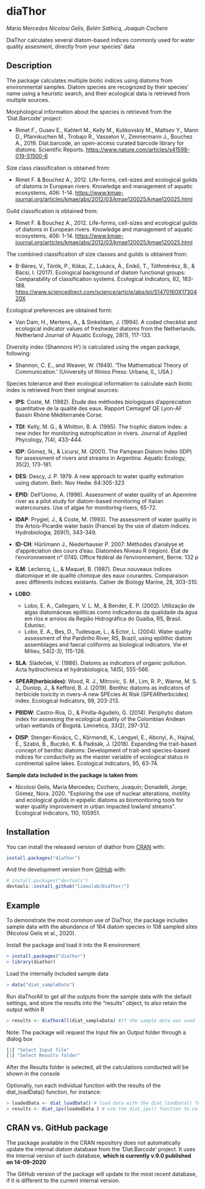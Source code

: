 
<!-- README.md is generated from README.Rmd. Please edit that file -->

# diaThor

*María Mercedes Nicolosi Gelis, Belén Sathicq, Joaquín Cochero*
<!-- badges: start --> <!-- badges: end -->

DiaThor calculates several diatom-based indices commonly used for water
quality assesment, directly from your species’ data

## Description

The package calculates multiple biotic indices using diatoms from
environmental samples. Diatom species are recognized by their species’ name using a heuristic search, and their ecological
data is retrieved from multiple sources.

Morphological information about the species is retrieved from the
‘Diat.Barcode’ project:

  - Rimet F., Gusev E., Kahlert M., Kelly M., Kulikovskiy M., Maltsev
    Y., Mann D., Pfannkuchen M., Trobajo R., Vasselon V., Zimmermann J.,
    Bouchez A., 2019. Diat.barcode, an open-access curated barcode
    library for diatoms. Scientific Reports.
    <https://www.nature.com/articles/s41598-019-51500-6>

Size class classification is obtained from:

  - Rimet F. & Bouchez A., 2012. Life-forms, cell-sizes and ecological
    guilds of diatoms in European rivers. Knowledge and management of
    aquatic ecosystems, 406: 1-14.
    <https://www.kmae-journal.org/articles/kmae/abs/2012/03/kmae120025/kmae120025.html>

Guild classification is obtained from:

  - Rimet F. & Bouchez A., 2012. Life-forms, cell-sizes and ecological
    guilds of diatoms in European rivers. Knowledge and management of
    aquatic ecosystems, 406: 1-14.
    <https://www.kmae-journal.org/articles/kmae/abs/2012/03/kmae120025/kmae120025.html>
    
The combined classification of size classes and guilds is obtained from:

  - B-Béres, V., Török, P., Kókai, Z., Lukács, Á., Enikő, T., Tóthmérész, 
    B., & Bácsi, I. (2017). Ecological background of diatom functional 
    groups: Comparability of classification systems. 
    Ecological Indicators, 82, 183-188.
    <https://www.sciencedirect.com/science/article/abs/pii/S1470160X1730420X>

Ecological preferences are obtained form:

  - Van Dam, H., Mertens, A., & Sinkeldam, J. (1994). A coded checklist
    and ecological indicator values of freshwater diatoms from the
    Netherlands. Netherland Journal of Aquatic Ecology, 28(1), 117-133.

Diversity index (Shannons H’) is calculated using the vegan package,
following:

  - Shannon, C. E., and Weaver, W. (1949). ‘The Mathematical Theory of
    Communication.’ (University of Illinios Press: Urbana, IL, USA.)

Species tolerance and their ecological information to calculate each
biotic index is retrieved from their original sources:

  - **IPS**: Coste, M. (1982). Étude des méthodes biologiques
    d’appréciation quantitative de la qualité des eaux. Rapport
    Cemagref QE Lyon-AF Bassin Rhône Méditerranée Corse.

  - **TDI**: Kelly, M. G., & Whitton, B. A. (1995). The trophic diatom
    index: a new index for monitoring eutrophication in rivers. Journal
    of Applied Phycology, 7(4), 433-444.

  - **IDP**: Gómez, N., & Licursi, M. (2001). The Pampean Diatom Index
    (IDP) for assessment of rivers and streams in Argentina. Aquatic
    Ecology, 35(2), 173-181.

  - **DES**: Descy, J. P. 1979. A new approach to water quality
    estimation using diatom. Beih. Nov Hedw. 64:305-323

  - **EPID**: Dell’Uomo, A. (1996). Assessment of water quality of an
    Apennine river as a pilot study for diatom-based monitoring of
    Italian watercourses. Use of algae for monitoring rivers, 65-72.

  - **IDAP**: Prygiel, J., & Coste, M. (1993). The assessment of water
    quality in the Artois-Picardie water basin (France) by the use of
    diatom indices. Hydrobiologia, 269(1), 343-349.

  - **ID-CH**: Hürlimann J., Niederhauser P. 2007: Méthodes d’analyse et
    d’appréciation des cours d’eau. Diatomées Niveau R (région). État de
    l’environnement n° 0740. Office fédéral de l’environnement, Berne.
    132 p

  - **ILM**: Leclercq, L., & Maquet, B. (1987). Deux nouveaux indices
    diatomique et de qualité chimique des eaux courantes. Comparaison
    avec différents indices existants. Cahier de Biology Marine, 28,
    303-310.

  - **LOBO**:
    
      - Lobo, E. A., Callegaro, V. L. M., & Bender, E. P. (2002).
        Utilização de algas diatomáceas epilíticas como indicadoras da
        qualidade da água em rios e arroios da Região Hidrográfica do
        Guaíba, RS, Brasil. Edunisc.
      - Lobo, E. A., Bes, D., Tudesque, L., & Ector, L. (2004). Water
        quality assessment of the Pardinho River, RS, Brazil, using
        epilithic diatom assemblages and faecal coliforms as biological
        indicators. Vie et Milieu, 54(2-3), 115-126.

  - **SLA**: Sládeček, V. (1986). Diatoms as indicators of organic
    pollution. Acta hydrochimica et hydrobiologica, 14(5), 555-566.

  - **SPEAR(herbicides)**: Wood, R. J., Mitrovic, S. M., Lim, R. P.,
    Warne, M. S. J., Dunlop, J., & Kefford, B. J. (2019). Benthic
    diatoms as indicators of herbicide toxicity in rivers–A new SPEcies
    At Risk (SPEARherbicides) index. Ecological Indicators, 99, 203-213.
  
  - **PBIDW**: Castro-Roa, D., & Pinilla-Agudelo, G. (2014). Periphytic 
    diatom index for assessing the ecological quality of the Colombian 
    Andean urban wetlands of Bogotá. Limnetica, 33(2), 297-312.
  
  - **DISP**: Stenger-Kovács, C., Körmendi, K., Lengyel, E., Abonyi, A., 
    Hajnal, É., Szabó, B., Buczkó, K. & Padisák, J. (2018). Expanding the trait-based 
    concept of benthic diatoms: Development of trait-and species-based indices 
    for conductivity as the master variable of ecological status in continental 
    saline lakes. Ecological Indicators, 95, 63-74.
    
**Sample data included in the package is taken from**:

  - Nicolosi Gelis, María Mercedes; Cochero, Joaquín; Donadelli, Jorge;
    Gómez, Nora. 2020. “Exploring the use of nuclear alterations,
    motility and ecological guilds in epipelic diatoms as biomonitoring
    tools for water quality improvement in urban impacted lowland
    streams”. Ecological Indicators, 110, 105951.

## Installation

You can install the released version of diathor from
[CRAN](https://CRAN.R-project.org) with:

``` r
install.packages("diathor")
```

And the development version from [GitHub](https://github.com/) with:

``` r
# install.packages("devtools")
devtools::install_github("limnolab/DiaThor/")
```

## Example

To demonstrate the most common use of DiaThor, the package includes sample data with the abundance of 164 diatom species in 108 sampled sites (Nicolosi Gelis et al., 2020).

Install the package and load it into the R environment
``` r
> install.packages("diathor")
> library(diathor)
```

Load the internally included sample data
``` r
> data("diat_sampleData")
```

Run diaThorAll to get all the outputs from the sample data with the default settings, and store the results into the “results” object, to also retain the output within R
``` r
> results <- diaThorAll(diat_sampleData) #If the sample data was used
```
Note: The package will request the Input file an Output folder through a dialog box
``` r
[1] "Select Input file"
[1] "Select Results folder"
```

After the Results folder is selected, all the calculations conducted will be shown in the console

Optionally, run each individual function with the results of the diat_loadData() function, for instance:
``` r
> loadedData <- diat_loadData() # load data with the diat_loadData() function
> results <- diat_ips(loadedData ) # use the diat_ips() function to calculate the IPS index with the loaded data
```

## CRAN vs. GitHub package

The package available in the CRAN repository does not automatically
update the internal diatom database from the ‘Diat.Barcode’ project. It
uses the internal version of such database, **which is currently v.9.0
published on 14-09-2020**

The GitHub version of the package will update to the most recent
database, if it is different to the current internal version.
